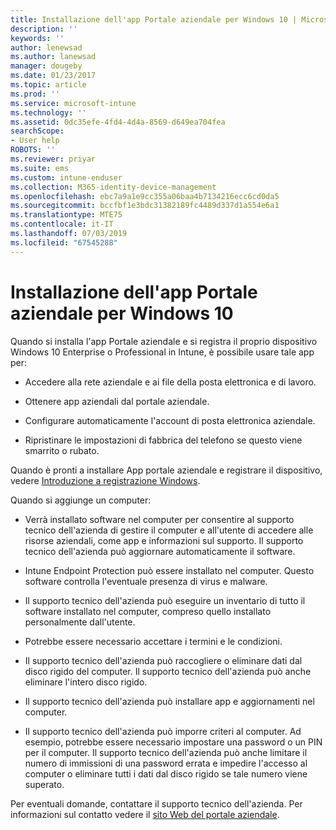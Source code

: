 ```yaml
---
title: Installazione dell'app Portale aziendale per Windows 10 | Microsoft Docs
description: ''
keywords: ''
author: lenewsad
ms.author: lanewsad
manager: dougeby
ms.date: 01/23/2017
ms.topic: article
ms.prod: ''
ms.service: microsoft-intune
ms.technology: ''
ms.assetid: 0dc35efe-4fd4-4d4a-8569-d649ea704fea
searchScope:
- User help
ROBOTS: ''
ms.reviewer: priyar
ms.suite: ems
ms.custom: intune-enduser
ms.collection: M365-identity-device-management
ms.openlocfilehash: ebc7a9a1e9cc355a06baa4b7134216ecc6cd0da5
ms.sourcegitcommit: bccfbf1e3bdc31382189fc4489d337d1a554e6a1
ms.translationtype: MTE75
ms.contentlocale: it-IT
ms.lasthandoff: 07/03/2019
ms.locfileid: "67545288"
---
```

# <a name="installing-the-company-portal-app-for-windows-10"></a>Installazione dell'app Portale aziendale per Windows 10  

Quando si installa l'app Portale aziendale e si registra il proprio dispositivo Windows 10 Enterprise o Professional in Intune, è possibile usare tale app per:

- Accedere alla rete aziendale e ai file della posta elettronica e di lavoro.

- Ottenere app aziendali dal portale aziendale.

- Configurare automaticamente l'account di posta elettronica aziendale.

- Ripristinare le impostazioni di fabbrica del telefono se questo viene smarrito o rubato.

Quando è pronti a installare App portale aziendale e registrare il dispositivo, vedere [Introduzione a registrazione Windows](windows-enrollment-company-portal.md).  

Quando si aggiunge un computer:

- Verrà installato software nel computer per consentire al supporto tecnico dell'azienda di gestire il computer e all'utente di accedere alle risorse aziendali, come app e informazioni sul supporto. Il supporto tecnico dell'azienda può aggiornare automaticamente il software.

- Intune Endpoint Protection può essere installato nel computer. Questo software controlla l'eventuale presenza di virus e malware.

- Il supporto tecnico dell'azienda può eseguire un inventario di tutto il software installato nel computer, compreso quello installato personalmente dall'utente.

- Potrebbe essere necessario accettare i termini e le condizioni.

- Il supporto tecnico dell'azienda può raccogliere o eliminare dati dal disco rigido del computer. Il supporto tecnico dell'azienda può anche eliminare l'intero disco rigido.

- Il supporto tecnico dell'azienda può installare app e aggiornamenti nel computer.

- Il supporto tecnico dell'azienda può imporre criteri al computer. Ad esempio, potrebbe essere necessario impostare una password o un PIN per il computer. Il supporto tecnico dell'azienda può anche limitare il numero di immissioni di una password errata e impedire l'accesso al computer o eliminare tutti i dati dal disco rigido se tale numero viene superato.

Per eventuali domande, contattare il supporto tecnico dell'azienda. Per informazioni sul contatto vedere il [sito Web del portale aziendale](https://go.microsoft.com/fwlink/?linkid=2010980).
